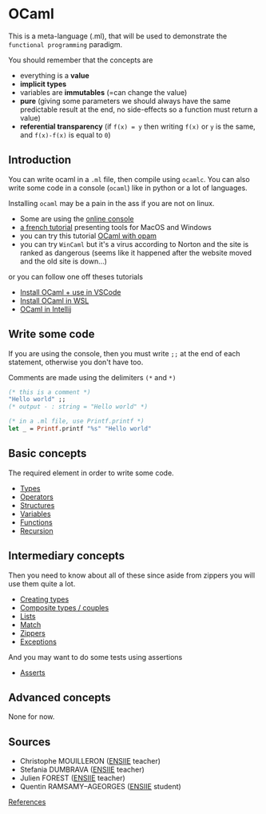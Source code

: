 # OCaml

This is a meta-language (.ml), that will be used
to demonstrate the ``functional programming`` paradigm.

You should remember that the concepts are

* everything is a **value**
* **implicit types**
* variables are **immutables** (=can change the value)
* **pure** (giving some parameters we should always
  have the same predictable result at the end, no
  side-effects so a function must return a value)
* **referential transparency** (if `f(x) = y` then writing
  `f(x)` or `y` is the same, and `f(x)-f(x)` is equal
  to `0`)

<div class="sr"></div>

## Introduction

You can write ocaml in a ``.ml`` file, then compile
using ``ocamlc``. You can also write some code in a
console (`ocaml`) like in python or a lot of languages.

Installing ``ocaml`` may be a pain in the ass if you are
not on linux. 

* Some are using the [online console](https://try.ocamlpro.com/)
* [a french tutorial](https://carnot.cpge.info/index.php/2018/01/28/installer-ocaml-sur-sa-machine/)
presenting tools for MacOS and Windows
* you can try this tutorial [OCaml with opam](https://fdopen.github.io/opam-repository-mingw/installation/)
* you can try ``WinCaml`` but it's a virus according to Norton
  and the site is ranked as dangerous (seems like it
  happened after the website moved and the old site
  is down...)

or you can follow one off theses tutorials

* [Install OCaml + use in VSCode](intro/install-m.md)
* [Install OCaml in WSL](intro/install-wsl.md)
* [OCaml in Intellij](intro/install-idea.md)

<div class="sl"></div>

## Write some code

If you are using the console, then you must write
``;;`` at the end of each statement, otherwise you
don't have too.

Comments are made using the delimiters ``(*`` and `*)`

```ocaml
(* this is a comment *)
"Hello world" ;;
(* output - : string = "Hello world" *)

(* in a .ml file, use Printf.printf *) 
let _ = Printf.printf "%s" "Hello world"
```

<div class="sr"></div>

## Basic concepts

The required element in order to write some code.

* [Types](basic/types.md)
* [Operators](basic/operators.md)
* [Structures](basic/structures.md)
* [Variables](basic/variables.md)
* [Functions](basic/functions.md)
* [Recursion](basic/rec.md)

<div class="sl"></div>

## Intermediary concepts

Then you need to know about all of these since 
aside from zippers you will use them quite a lot.

* [Creating types](interm/types.md)
* [Composite types / couples](interm/couples.md)
* [Lists](interm/lists.md)
* [Match](interm/match.md)
* [Zippers](interm/zippers.md)
* [Exceptions](interm/exceptions.md)

And you may want to do some tests using assertions

*  [Asserts](interm/exceptions.md)

<div class="sr"></div>

## Advanced concepts

None for now.

<div class="sl"></div>

## Sources

* Christophe MOUILLERON ([ENSIIE](https://www.ensiie.fr/) teacher)
* Stefania DUMBRAVA ([ENSIIE](https://www.ensiie.fr/) teacher)
* Julien FOREST ([ENSIIE](https://www.ensiie.fr/) teacher)
* Quentin RAMSAMY–AGEORGES ([ENSIIE](https://www.ensiie.fr/) student)

[References](ref.md)